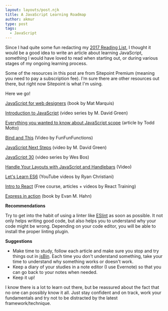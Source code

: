 ```yaml
---
layout: layouts/post.njk
title: A JavaScript Learning Roadmap
author: akmur
type: post
tags:
  - JavaScript
---
```


Since I had quite some fun redacting my [2017 Reading List][1], I thought it would be a good idea to write an article about learning JavaScript, something I would have loved to read when starting out, or during various stages of my ongoing learning process.

Some of the resources in this post are from Sitepoint Premium (meaning you need to pay a subscription fee). I'm sure there are other resources out there, but right now Sitepoint is what I'm using.

Here we go!

<a href="https://abookapart.com/products/javascript-for-web-designers" target="_blank">JavaScript for web designers</a> (book by Mat Marquis)

<a href="https://www.sitepoint.com/premium/courses/introduction-to-javascript-2908" target="_blank">Introduction to JavaScript</a> (video series by M. David Green)

<a href="https://toddmotto.com/everything-you-wanted-to-know-about-javascript-scope/" target="_blank">Everything you wanted to know about JavaScript scope</a> (article by Todd Motto)

[Bind and This][2] (Video by FunFunFunctions)

<a href="https://www.sitepoint.com/premium/courses/javascript-next-steps-2921" target="_blank">JavaScript Next Steps</a> (video by M. David Green)

<a href="https://javascript30.com/" target="_blank">JavaScript 30</a> (video series by Wes Bos)

<a href="https://www.sitepoint.com/premium/screencasts/handle-your-layouts-with-javascript-and-handlebars" target="_blank">Handle Your Layouts with JavaScript and Handlebars</a> (Video)

<a href="https://www.youtube.com/playlist?list=PL57atfCFqj2h5fpdZD-doGEIs0NZxeJTX" target="_blank">Let's Learn ES6</a> (YouTube videos by Ryan Christiani)

<a href="https://online.reacttraining.com/p/reactjsfundamentals" target="_blank">Intro to React</a> (Free course, articles + videos by React Training)

<a href="https://www.manning.com/books/express-in-action" target="_blank">Express in action</a> (book by Evan M. Hahn)

**Recommendations**

Try to get into the habit of using a linter like <a href="http://eslint.org/docs/user-guide/getting-started" target="_blank">ESlint</a> as soon as possible. It not only helps writing good code, but also helps you to understand why your code might be wrong.
Depending on your code editor, you will be able to install the proper linting plugin.

**Suggestions**

- Make time to study, follow each article and make sure you stop and try things out in <a href="https://jsbin.com/" target="_blank">jsBin</a>. Each time you don't understand something, take your time to understand why something works or doesn't work.
- Keep a diary of your studies in a note editor (I use Evernote) so that you can go back to your notes when needed.
- Keep it up!

I know there is a lot to learn out there, but be reassured about the fact that no one can possibly know it all. Just stay confident and on track, work your fundamentals and try not to be distracted by the latest framework/technique.

[1]: http://vccw.test/2017/01/20/my-2017-reading-list/
[2]: https://www.youtube.com/watch?v=GhbhD1HR5vk&list=PL0zVEGEvSaeHBZFy6Q8731rcwk0Gtuxub&index=1&t=6s
